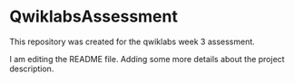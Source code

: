 # QwiklabsAssessment
This repository was created for the qwiklabs week 3 assessment.

I am editing the README file. Adding some more details about the project description.
